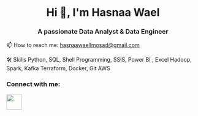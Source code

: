 <h1 align="center">Hi 👋, I'm Hasnaa Wael</h1>

<h3 align="center">A passionate Data Analyst & Data Engineer</h3>

<p>📫 How to reach me: <a href="mailto:oehab559@gmail.com">hasnaawaellmosad@gmail.com</a></p>

<p>🛠  Skills
Python, SQL, Shell Programming, SSIS, Power BI , Excel
Hadoop, Spark, Kafka
Terraform, Docker, Git
AWS
</p>

### Connect with me:
<a href="https://www.linkedin.com/in/hasnaa-wael-b1a718216/">
  <img src="![linkedin](https://github.com/hasnaawael/hasnaawael/assets/102909885/42ee4a0a-ded2-478c-82c9-1d6748cc6867)
" width="40" height="40">
</a>
